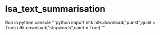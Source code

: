 # lsa_text_summarisation
 Run in python console
'''python
import nltk
nltk.download("punkt",quiet = True)
nltk.download("stopwords",quiet = True)
'''
